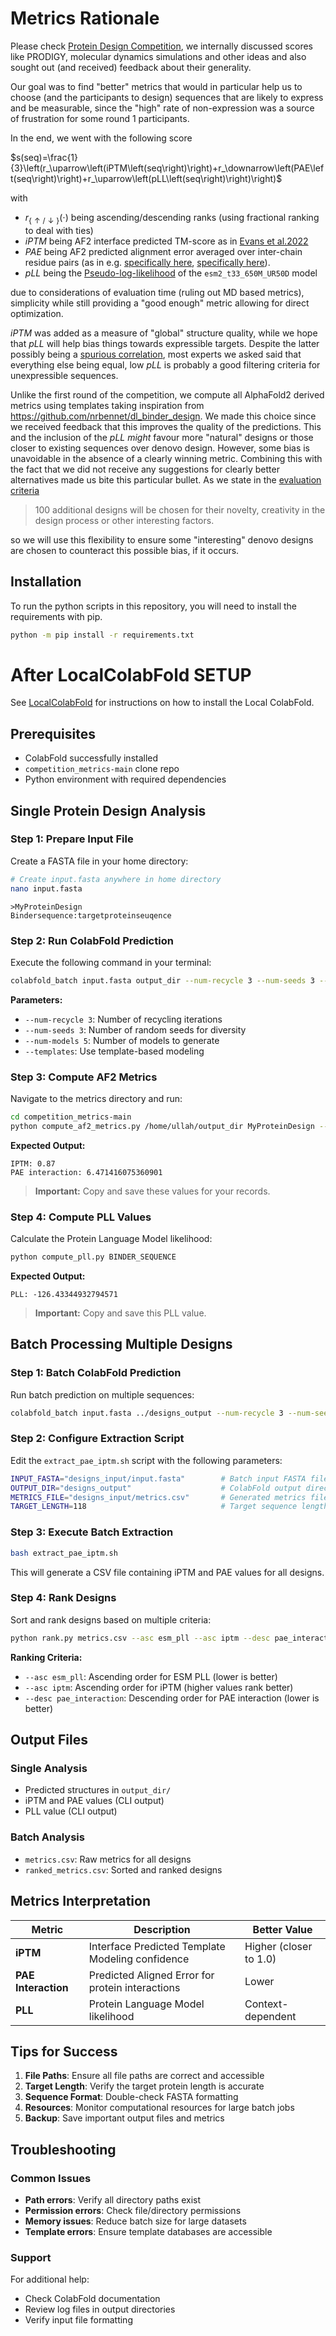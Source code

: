 # Metrics Rationale

Please check [Protein Design Competition](https://design.adaptyvbio.com/), we internally discussed scores like PRODIGY, molecular dynamics simulations and other ideas and also sought out (and received) feedback about their generality.

Our goal was to find "better" metrics that would in particular help us to choose (and the participants to design) sequences that are likely to express and be measurable, since the "high" rate of non-expression was a source of frustration for some round 1 participants.

In the end, we went with the following score

$s(seq)=\frac{1}{3}\left(r_\uparrow\left(iPTM\left(seq\right)\right)+r_\downarrow\left(PAE\left(seq\right)\right)+r_\uparrow\left(pLL\left(seq\right)\right)\right)$

with

- $r_{\lbrace \uparrow /  \downarrow \rbrace}(\cdot)$ being ascending/descending ranks (using fractional ranking to deal with ties)
- $iPTM$ being AF2 interface predicted TM-score as in [Evans et al.2022](https://www.biorxiv.org/content/10.1101/2021.10.04.463034v2)
- $PAE$ being AF2 predicted alignment error averaged over inter-chain residue pairs (as in e.g. [specifically here](https://github.com/nrbennet/dl_binder_design), [specifically here](https://github.com/nrbennet/dl_binder_design/blob/cafa3853ac94dceb1b908c8d9e6954d71749871a/af2_initial_guess/predict.py#L197)).
- $pLL$ being the [Pseudo-log-likelihood](https://en.wikipedia.org/wiki/Pseudolikelihood) of the `esm2_t33_650M_UR50D` model

due to considerations of evaluation time (ruling out MD based metrics), simplicity while still providing a "good enough" metric allowing for direct optimization.

$iPTM$ was added as a measure of "global" structure quality, while we hope that $pLL$ will help bias things towards expressible targets.
Despite the latter possibly being a [spurious correlation](https://x.com/adaptyvbio/status/1844456050726174751), most experts we asked said that everything else being equal, low $pLL$ is probably a good filtering criteria for unexpressible sequences.

Unlike the first round of the competition, we compute all AlphaFold2 derived metrics using templates taking inspiration from https://github.com/nrbennet/dl_binder_design.
We made this choice since we received feedback that this improves the quality of the predictions.
This and the inclusion of the $pLL$ _might_ favour more "natural" designs or those closer to existing sequences over denovo design.
However, some bias is unavoidable in the absence of a clearly winning metric. Combining this with the fact that we did not receive any suggestions for clearly better alternatives made us bite this particular bullet.
As we state in the [evaluation criteria](https://design.adaptyvbio.com/)

> 100 additional designs will be chosen for their novelty, creativity in the design process or other interesting factors.

so we will use this flexibility to ensure some "interesting" denovo designs are chosen to counteract this possible bias, if it occurs.

## Installation

To run the python scripts in this repository, you will need to install the requirements with pip.

```bash
python -m pip install -r requirements.txt
```

# After LocalColabFold SETUP
See [LocalColabFold](https://github.com/sokrypton/ColabFold?tab=readme-ov-file) for instructions on how to install the Local ColabFold.

## Prerequisites

- ColabFold successfully installed
- `competition_metrics-main` clone repo
- Python environment with required dependencies

## Single Protein Design Analysis

### Step 1: Prepare Input File

Create a FASTA file in your home directory:

```bash
# Create input.fasta anywhere in home directory
nano input.fasta
```

```fasta
>MyProteinDesign
Bindersequence:targetproteinseuqence
```

### Step 2: Run ColabFold Prediction

Execute the following command in your terminal:

```bash
colabfold_batch input.fasta output_dir --num-recycle 3 --num-seeds 3 --num-models 5 --templates
```

**Parameters:**
- `--num-recycle 3`: Number of recycling iterations
- `--num-seeds 3`: Number of random seeds for diversity
- `--num-models 5`: Number of models to generate
- `--templates`: Use template-based modeling

### Step 3: Compute AF2 Metrics

Navigate to the metrics directory and run:

```bash
cd competition_metrics-main
python compute_af2_metrics.py /home/ullah/output_dir MyProteinDesign --target_length 118
```

**Expected Output:**
```
IPTM: 0.87
PAE interaction: 6.471416075360901
```

> **Important:** Copy and save these values for your records.

### Step 4: Compute PLL Values

Calculate the Protein Language Model likelihood:

```bash
python compute_pll.py BINDER_SEQUENCE
```

**Expected Output:**
```
PLL: -126.43344932794571
```

> **Important:** Copy and save this PLL value.

## Batch Processing Multiple Designs

### Step 1: Batch ColabFold Prediction

Run batch prediction on multiple sequences:

```bash
colabfold_batch input.fasta ../designs_output --num-recycle 3 --num-seeds 3 --num-models 5 --templates
```

### Step 2: Configure Extraction Script

Edit the `extract_pae_iptm.sh` script with the following parameters:

```bash
INPUT_FASTA="designs_input/input.fasta"        # Batch input FASTA file
OUTPUT_DIR="designs_output"                    # ColabFold output directory
METRICS_FILE="designs_input/metrics.csv"       # Generated metrics file
TARGET_LENGTH=118                              # Target sequence length
```

### Step 3: Execute Batch Extraction

```bash
bash extract_pae_iptm.sh
```

This will generate a CSV file containing iPTM and PAE values for all designs.

### Step 4: Rank Designs

Sort and rank designs based on multiple criteria:

```bash
python rank.py metrics.csv --asc esm_pll --asc iptm --desc pae_interaction --save_path ranked_metrics.csv
```

**Ranking Criteria:**
- `--asc esm_pll`: Ascending order for ESM PLL (lower is better)
- `--asc iptm`: Ascending order for iPTM (higher values rank better)
- `--desc pae_interaction`: Descending order for PAE interaction (lower is better)

## Output Files

### Single Analysis
- Predicted structures in `output_dir/`
- iPTM and PAE values (CLI output)
- PLL value (CLI output)

### Batch Analysis
- `metrics.csv`: Raw metrics for all designs
- `ranked_metrics.csv`: Sorted and ranked designs

## Metrics Interpretation

| Metric | Description | Better Value |
|--------|-------------|--------------|
| **iPTM** | Interface Predicted Template Modeling confidence | Higher (closer to 1.0) |
| **PAE Interaction** | Predicted Aligned Error for protein interactions | Lower |
| **PLL** | Protein Language Model likelihood | Context-dependent |

## Tips for Success

1. **File Paths**: Ensure all file paths are correct and accessible
2. **Target Length**: Verify the target protein length is accurate
3. **Sequence Format**: Double-check FASTA formatting
4. **Resources**: Monitor computational resources for large batch jobs
5. **Backup**: Save important output files and metrics

## Troubleshooting

### Common Issues
- **Path errors**: Verify all directory paths exist
- **Permission errors**: Check file/directory permissions
- **Memory issues**: Reduce batch size for large datasets
- **Template errors**: Ensure template databases are accessible

### Support
For additional help:
- Check ColabFold documentation
- Review log files in output directories
- Verify input file formatting
